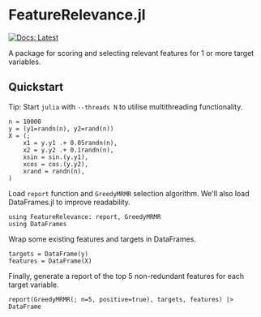 # FeatureRelevance.jl

[![Docs: Latest](https://img.shields.io/badge/docs-latest-blue.svg)](http://docs.invenia.ca/invenia/research/FeatureRelevance.jl)

A package for scoring and selecting relevant features for 1 or more target variables.

## Quickstart

Tip: Start `julia` with `--threads N` to utilise multithreading functionality.

```@setup quickstart
n = 10000
y = (y1=randn(n), y2=rand(n))
X = (;
    x1 = y.y1 .+ 0.05randn(n),
    x2 = y.y2 .+ 0.1randn(n),
    xsin = sin.(y.y1),
    xcos = cos.(y.y2),
    xrand = randn(n),
)
```

Load `report` function and `GreedyMRMR` selection algorithm.
We'll also load DataFrames.jl to improve readability.
```@repl quickstart
using FeatureRelevance: report, GreedyMRMR
using DataFrames
```

Wrap some existing features and targets in DataFrames.
```@repl quickstart
targets = DataFrame(y)
features = DataFrame(X)
```

Finally, generate a report of the top 5 non-redundant features for each target variable.
```@repl quickstart
report(GreedyMRMR(; n=5, positive=true), targets, features) |> DataFrame
```
